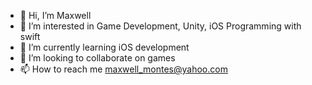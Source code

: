 - 👋 Hi, I’m Maxwell
- 👀 I’m interested in Game Development, Unity, iOS Programming with swift
- 🌱 I’m currently learning iOS development
- 💞️ I’m looking to collaborate on games
- 📫 How to reach me maxwell_montes@yahoo.com

<!---
Mascaz/Mascaz is a ✨ special ✨ repository because its `README.md` (this file) appears on your GitHub profile.
You can click the Preview link to take a look at your changes.
--->
